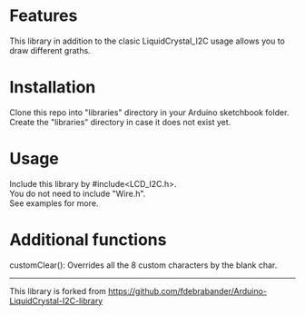 # Features #
This library in addition to the clasic LiquidCrystal_I2C usage allows you to draw different graths.

# Installation #
Clone this repo into "libraries" directory in your Arduino sketchbook folder. </br>
Create the "libraries" directory in case it does not exist yet.

# Usage #
Include this library by #include<LCD_I2C.h>. </br>
You do not need to include "Wire.h". </br>
See examples for more.

# Additional functions #
customClear(): Overrides all the 8 custom characters by the blank char. </br>

-------------------------------------------------------------------------------------------------------------------
This library is forked from https://github.com/fdebrabander/Arduino-LiquidCrystal-I2C-library
